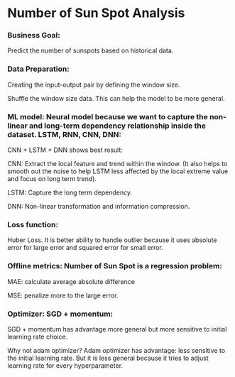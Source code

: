 # Number of Sun Spot Analysis

### Business Goal: 
Predict the number of sunspots based on historical data.

### Data Preparation: 
Creating the input-output pair by defining the window size.

Shuffle the window size data. This can help the model to be more general. 

### ML model: Neural model because we want to capture the non-linear and long-term dependency relationship inside the dataset. LSTM, RNN, CNN, DNN:
CNN + LSTM + DNN shows best result:

CNN: Extract the local feature and trend within the window. (It also helps to smooth out the noise to help LSTM less affected by the local extreme value and focus on long term trend).

LSTM: Capture the long term dependency.

DNN:  Non-linear transformation and information compression.

### Loss function: 
Huber Loss. It is better ability to handle outlier because it uses absolute error for large error and squared error for small error.

### Offline metrics: Number of Sun Spot is a regression problem:
MAE: calculate average absolute difference

MSE: penalize more to the large error.

### Optimizer: SGD + momentum: 
SGD + momentum has advantage more general but more sensitive to initial learning rate choice. 

Why not adam optimizer?
Adam optimizer has advantage: less sensitive to the initial learning rate. But it is less general because it tries to adjust learning rate for every hyperparameter.

